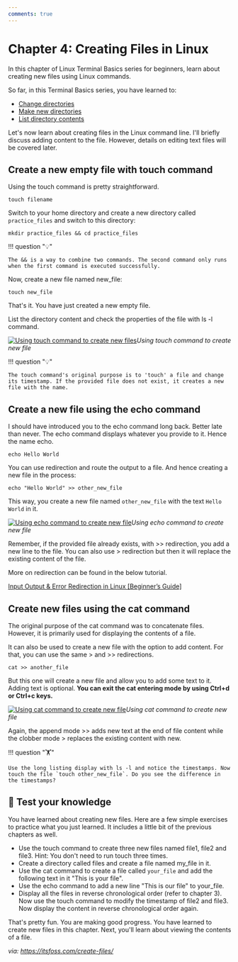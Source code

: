 ```yaml
---
comments: true
---
```


# Chapter 4: Creating Files in Linux

In this chapter of Linux Terminal Basics series for beginners, learn about creating new files using Linux commands.

So far, in this Terminal Basics series, you have learned to:

- [Change directories](https://itsfoss.com/change-directories/)
- [Make new directories](https://itsfoss.com/make-directories/)
- [List directory contents](https://itsfoss.com/list-directory-content/)

Let's now learn about creating files in the Linux command line. I'll briefly discuss adding content to the file. However, details on editing text files will be covered later.

## Create a new empty file with touch command

Using the touch command is pretty straightforward.

```
touch filename
```

Switch to your home directory and create a new directory called `practice_files` and switch to this directory:

```
mkdir practice_files && cd practice_files
```

!!! question "💡"

    The && is a way to combine two commands. The second command only runs when the first command is executed successfully.

Now, create a new file named new_file:

```
touch new_file
```

That's it. You have just created a new empty file.

List the directory content and check the properties of the file with ls -l command.

[![Using touch command to create new files](https://itsfoss.com/content/images/2023/03/touch-example.svg)](https://itsfoss.com/content/images/2023/03/touch-example.svg)*Using touch command to create new file*

!!! question "💡"

    The touch command's original purpose is to 'touch' a file and change its timestamp. If the provided file does not exist, it creates a new file with the name.

## Create a new file using the echo command

I should have introduced you to the echo command long back. Better late than never. The echo command displays whatever you provide to it. Hence the name echo.

```
echo Hello World
```

You can use redirection and route the output to a file. And hence creating a new file in the process:

```
echo "Hello World" >> other_new_file
```

This way, you create a new file named `other_new_file` with the text `Hello World` in it.

[![Using echo command to create new file](https://itsfoss.com/content/images/2023/03/echo-example.svg)](https://itsfoss.com/content/images/2023/03/echo-example.svg)*Using echo command to create new file*

Remember, if the provided file already exists, with >> redirection, you add a new line to the file. You can also use > redirection but then it will replace the existing content of the file.

More on redirection can be found in the below tutorial.

[Input Output & Error Redirection in Linux [Beginner’s Guide]](https://linuxhandbook.com/redirection-linux/?ref=itsfoss.com)

## Create new files using the cat command

The original purpose of the cat command was to concatenate files. However, it is primarily used for displaying the contents of a file.

It can also be used to create a new file with the option to add content. For that, you can use the same > and >> redirections.

```
cat >> another_file
```

But this one will create a new file and allow you to add some text to it. Adding text is optional. **You can exit the cat entering mode by using Ctrl+d or Ctrl+c keys.**

[![Using cat command to create new file](https://itsfoss.com/content/images/2023/03/cat-example.svg)](https://itsfoss.com/content/images/2023/03/cat-example.svg)*Using cat command to create new file*

Again, the append mode >> adds new text at the end of file content while the clobber mode > replaces the existing content with new.

!!! question "🏋️"

    Use the long listing display with ls -l and notice the timestamps. Now touch the file `touch other_new_file`. Do you see the difference in the timestamps?

## 📝 Test your knowledge

You have learned about creating new files. Here are a few simple exercises to practice what you just learned. It includes a little bit of the previous chapters as well.

- Use the touch command to create three new files named file1, file2 and file3. Hint: You don't need to run touch three times.
- Create a directory called files and create a file named my_file in it.
- Use the cat command to create a file called `your_file` and add the following text in it "This is your file".
- Use the echo command to add a new line "This is our file" to your_file.
- Display all the files in reverse chronological order (refer to chapter 3). Now use the touch command to modify the timestamp of file2 and file3. Now display the content in reverse chronological order again.

That's pretty fun. You are making good progress. You have learned to create new files in this chapter. Next, you'll learn about viewing the contents of a file.

*via: https://itsfoss.com/create-files/*
